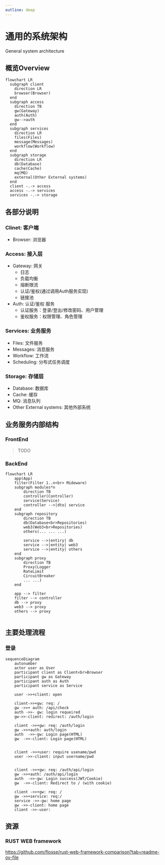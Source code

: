 ```yaml
---
outline: deep
---
```


# 通用的系统架构<Badge type="warning" text="Draft" />
  General system architecture
## 概览Overview
```mermaid
flowchart LR
  subgraph client
    direction LR
    browser(Browser)
  end
  subgraph access
    direction TB
    gw(Gateway)
    auth(Auth)
    gw-->auth
  end
  subgraph services
    direction LR
    files(Files)
    message(Messages)
    workflow(Workflow)
  end
  subgraph storage
    direction LR
    db(Database)
    cache(Cache)
    mq(MQ)
    external(Other External systems)
  end
  client -.-> access
  access -.-> services
  services -.-> storage
```
## 各部分说明
### Clinet: 客户端
* Browser: 浏览器

### Access: 接入层
* Gateway: 网关
  * 日志
  * 负载均衡
  * 熔断限流
  * 认证/鉴权(通过调用Auth服务实现)
  * 链接池
* Auth: 认证/鉴权 服务
  * 认证服务：登录/登出/修改密码、用户管理
  * 鉴权服务：权限管理、角色管理

### Services: 业务服务
  * Files: 文件服务
  * Messages: 消息服务
  * Workflow: 工作流
  * Scheduling: 分布式任务调度

### Storage: 存储层
  * Database: 数据库
  * Cache: 缓存
  * MQ: 消息队列
  * Other External systems: 其他外部系统

## 业务服务内部结构
### FrontEnd
> TODO

### BackEnd
```mermaid
flowchart LR
    app(App)
    filter(Filter 1..n<br> Mideware)
    subgraph modules*n
        direction TB
        controller(Controller)
        service(Service)
        controller -->|dto| service
    end
    subgraph repository
        direction TB
        db(Database<br>Repositories)
        web3(Web3<br>Repositories)
        others(... ... ...)

        service -->|entiry| db
        service -->|entity| web3
        service -->|entity| others
    end
    subgraph proxy
        direction TB
        Proxy(Logger
        RateLimit
        CircuitBreaker
        ... ...)
    end
    
    app --> filter
    filter --> controller
    db --> proxy
    web3 --> proxy
    others --> proxy
    

```

## 主要处理流程
### 登录
```mermaid
sequenceDiagram
    autonumber
    actor user as User
    participant client as Client<br>Browser
    participant gw as Gateway
    participant auth as Auth
    participant service as Service

    user ->>+client: open
    
    client->>+gw: req: /
    gw ->>+ auth: /api/check
    auth ->>- gw: login requeired
    gw->>-client: redirect: /auth/login

    client ->>+gw: req: /auth/login
    gw ->>+auth: auth/login
    auth  ->>-gw: Login page(HTML)
    gw  ->>-client: Login page(HTML)  

    
    client ->>+user: require usename/pwd
    user ->>-client: input username/pwd
    

    client ->>+gw: req: /auth/api/login
    gw ->>+auth: /auth/api/login
    auth  ->>-gw: Login success(JWT/Cookie)
    gw  ->>-client: Redirect to / (with cookie)

    client ->>+gw: req: /
    gw ->>+service: req:/
    service ->>-gw: home page
    gw ->>-client: home page
    client ->>-user: 
 ```

## 资源
### RUST WEB framework
 https://github.com/flosse/rust-web-framework-comparison?tab=readme-ov-file